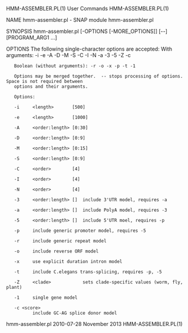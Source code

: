 HMM-ASSEMBLER.PL(1)                          User Commands                         HMM-ASSEMBLER.PL(1)

NAME
       hmm-assembler.pl - SNAP module hmm-assembler.pl

SYNOPSIS
       hmm-assembler.pl [-OPTIONS [-MORE_OPTIONS]] [--] [PROGRAM_ARG1 ...]

OPTIONS
   The following single-character options are accepted:
       With arguments: -i -e -A -D -M -S -C -I -N -a -3 -5 -Z -c

       Boolean (without arguments): -r -o -x -p -t -1

       Options may be merged together.  -- stops processing of options.  Space is not required between
       options and their arguments.

       Options:

       -i     <length>       [500]

       -e     <length>       [1000]

       -A     <order:length> [0:30]

       -D     <order:length> [0:9]

       -M     <order:length> [0:15]

       -S     <order:length> [0:9]

       -C     <order>        [4]

       -I     <order>        [4]

       -N     <order>        [4]

       -3     <order:length> []  include 3'UTR model, requires -a

       -a     <order:length> []  include PolyA model, requires -3

       -5     <order:length> []  include 5'UTR moel, requires -p

       -p     include generic promoter model, requires -5

       -r     include generic repeat model

       -o     include reverse ORF model

       -x     use explicit duration intron model

       -t     include C.elegans trans-splicing, requires -p, -5

       -Z     <clade>            sets clade-specific values (worm, fly, plant)

       -1     single gene model

       -c <score>
              include GC-AG splice donor model

hmm-assembler.pl 2010-07-28                  November 2013                         HMM-ASSEMBLER.PL(1)
